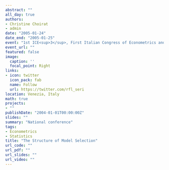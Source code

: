 ```yaml
---
abstract: ""
all_day: true
authors:
- Christine Choirat
- admin
date: "2005-01-24"
date_end: "2005-01-25"
event: "1st ICE<sup>3</sup>, First Italian Congress of Econometrics and Empirical Economics"
event_url: ""
featured: false
image:
  caption: ''
  focal_point: Right
links:
- icon: twitter
  icon_pack: fab
  name: Follow
  url: https://twitter.com/rfl_seri
location: Venezia, Italy
math: true
projects:
- ""
publishDate: "2004-01-01T00:00:00Z"
slides: ""
summary: "National conference"
tags:
- Econometrics
- Statistics
title: "The Structure of Model Selection"
url_code: ""
url_pdf: ""
url_slides: ""
url_video: ""
---
```

